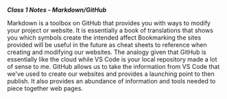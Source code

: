 ***Class 1 Notes - Markdown/GitHub***

Markdown is a toolbox on GitHub that provides you with ways to modify your project or website. It is essentially a book of translations that shows you which symbols create the intended affect
Bookmarking the sites provided will be useful in the future as cheat sheets to reference when creating and modifying our websites.
The analogy given that GitHub is essentially like the cloud while VS Code is your local repository made a lot of sense to me. GitHub allows us to take the information from VS Code that we've used to create our websites and provides a launching point to then publish.
It also provides an abundance of information and tools needed to piece together web pages.
